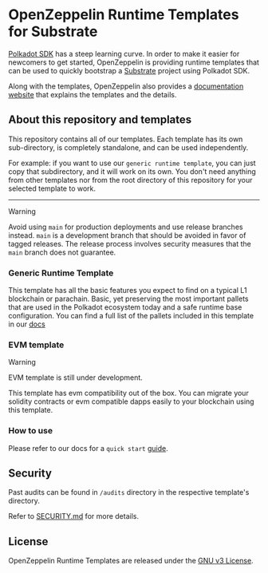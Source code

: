 # OpenZeppelin Runtime Templates for Substrate

[Polkadot SDK](https://github.com/paritytech/polkadot-sdk) has a steep learning curve. In order to make it easier for newcomers to get started, OpenZeppelin is providing runtime templates that can be used to quickly bootstrap a [Substrate](https://github.com/paritytech/polkadot-sdk/tree/master/substrate) project using Polkadot SDK.

Along with the templates, OpenZeppelin also provides a [documentation website](https://docs.openzeppelin.com/substrate-runtimes) that explains the templates and the details.


## About this repository and templates

This repository contains all of our templates. Each template has its own sub-directory, is completely standalone, and can be used independently.

For example: if you want to use our `generic runtime template`, you can just copy that subdirectory, and it will work on its own. You don't need anything from other templates nor from the root directory of this repository for your selected template to work.

---
> [!WARNING]
> Avoid using `main` for production deployments and use release branches instead. `main` is a development branch that should be avoided in favor of tagged releases. The release process involves security measures that the `main` branch does not guarantee.
### Generic Runtime Template

This template has all the basic features you expect to find on a typical L1 blockchain or parachain. Basic, yet preserving the most important pallets that are used in the Polkadot ecosystem today and a safe runtime base configuration.
You can find a full list of the pallets included in this template in our [docs](https://docs.openzeppelin.com/substrate-runtimes/1.0.0/)


### EVM template

> [!WARNING]
> EVM template is still under development.

This template has evm compatibility out of the box. You can migrate your solidity contracts or evm compatible dapps easily to your blockchain using this template.


### How to use

Please refer to our docs for a `quick start` [guide](https://docs.openzeppelin.com/substrate-runtimes/).


## Security

Past audits can be found in `/audits` directory in the respective template's directory.

Refer to [SECURITY.md](SECURITY.md) for more details.

## License

OpenZeppelin Runtime Templates are released under the [GNU v3 License](LICENSE).










